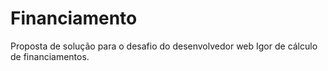 # Financiamento
Proposta de solução para o desafio do desenvolvedor web Igor de cálculo de financiamentos.
